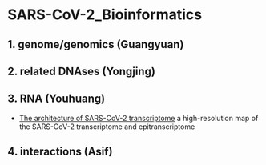 # SARS-CoV-2_Bioinformatics


## 1. genome/genomics (Guangyuan)

## 2. related DNAses (Yongjing)

## 3. RNA (Youhuang)
- [The architecture of SARS-CoV-2 transcriptome](https://www.cell.com/pb-assets/products/coronavirus/CELL_CELL-D-20-00765.pdf)
 a high-resolution map of the SARS-CoV-2 transcriptome and epitranscriptome

## 4. interactions (Asif)